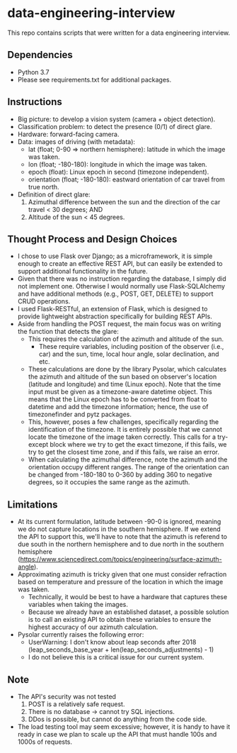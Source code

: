 # data-engineering-interview
This repo contains scripts that were written for a data engineering interview.

## Dependencies
- Python 3.7
- Please see requirements.txt for additional packages.

## Instructions
- Big picture: to develop a vision system (camera + object detection).
- Classification problem: to detect the presence (0/1) of direct glare.
- Hardware: forward-facing camera.
- Data: images of driving (with metadata):
    * lat (float; 0-90 => northern hemisphere): latitude in which the image was taken.
    * lon (float; -180-180): longitude in which the image was taken.
    * epoch (float): Linux epoch in second (timezone independent).
    * orientation (float; -180-180): eastward orientation of car travel from true north.
- Definition of direct glare:
    1. Azimuthal difference between the sun and the direction of the car travel < 30 degrees; AND
    2. Altitude of the sun < 45 degrees.

## Thought Process and Design Choices
- I chose to use Flask over Django; as a microframework, it is simple enough to create an effective REST API, but can easily be extended to support additional functionality in the future.
- Given that there was no instruction regarding the database, I simply did not implement one. Otherwise I would normally use Flask-SQLAlchemy and have additional methods (e.g., POST, GET, DELETE) to support CRUD operations.
- I used Flask-RESTful, an extension of Flask, which is designed to provide lightweight abstraction specifically for building REST APIs.
- Aside from handling the POST request, the main focus was on writing the function that detects the glare:
    * This requires the calculation of the azimuth and altitude of the sun.
        - These require variables, including position of the observer (i.e., car) and the sun, time, local hour angle, solar declination, and etc.
    * These calculations are done by the library Pysolar, which calculates the azimuth and altitude of the sun based on observer's location (latitude and longitude) and time (Linux epoch). Note that the time input must be given as a timezone-aware datetime object. This means that the Linux epoch has to be converted from float to datetime and add the timezone information; hence, the use of timezonefinder and pytz packages.
    * This, however, poses a few challenges, specifically regarding the identification of the timezone. It is entirely possible that we cannot locate the timezone of the image taken correctly. This calls for a try-except block where we try to get the exact timezone, if this fails, we try to get the closest time zone, and if this fails, we raise an error.
    * When calculating the azimuthal difference, note the azimuth and the orientation occupy different ranges. The range of the orientation can be changed from -180-180 to 0-360 by adding 360 to negative degrees, so it occupies the same range as the azimuth.

## Limitations
- At its current formulation, latitude between -90-0 is ignored, meaning we do not capture locations in the southern hemisphere. If we extend the API to support this, we'll have to note that the azimuth is referend to due south in the northern hemisphere and to due north in the southern hemisphere (https://www.sciencedirect.com/topics/engineering/surface-azimuth-angle).
- Approximating azimuth is tricky given that one must consider refraction based on temperature and pressure of the location in which the image was taken.
    * Technically, it would be best to have a hardware that captures these variables when taking the images.
    * Because we already have an established dataset, a possible solution is to call an existing API to obtain these variables to ensure the highest accuracy of our azimuth calculation.
- Pysolar currently raises the following error:
    * UserWarning: I don't know about leap seconds after 2018 (leap_seconds_base_year + len(leap_seconds_adjustments) - 1)
    * I do not believe this is a critical issue for our current system.

## Note
- The API's security was not tested
    1. POST is a relatively safe request.
    2. There is no database -> cannot try SQL injections.
    3. DDos is possible, but cannot do anything from the code side.
- The load testing tool may seem excessive; however, it is handy to have it ready in case we plan to scale up the API that must handle 100s and 1000s of requests.
